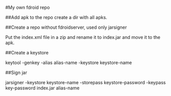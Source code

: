 

#My own fdroid repo

##Add apk to the repo
create a dir with all apks.

##Create a repo without fdroidserver, used only jarsigner

Put the index.xml file in a zip and rename it to index.jar and move it to the apk. 

##Create a keystore

keytool -genkey -alias alias-name -keystore keystore-name

##Sign jar

jarsigner -keystore keystore-name -storepass keystore-password -keypass key-password index.jar alias-name 
